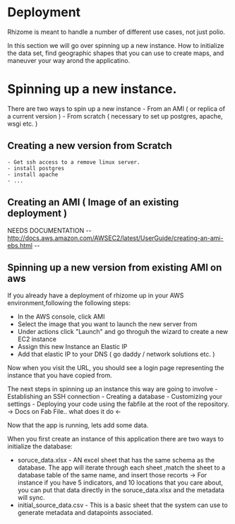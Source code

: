# Deployment

Rhizome is meant to handle a number of different use cases, not just polio.

In this section we will go over spinning up a new instance.  How to initialize the data set, find geographic shapes that you can use to create maps, and maneuver your way arond the applicatino.


# Spinning up a new instance.

There are two ways to spin up a new instance
    - From an AMI ( or replica of a current version )
    - From scratch ( necessary to set up postgres, apache, wsgi etc. )

## Creating a new version from Scratch
    - Get ssh access to a remove linux server.
    - install postgres
    - install apache
    - ...

## Creating an AMI ( Image of an existing deployment )
  NEEDS DOCUMENTATION
  -- http://docs.aws.amazon.com/AWSEC2/latest/UserGuide/creating-an-ami-ebs.html --

## Spinning up a new version from existing AMI on aws

   If you already have a deployment of rhizome up in your AWS environment,following the following steps:

 - In the AWS console, click AMI
 - Select the image that you want to launch the new server from
 - Under actions click "Launch" and go throguh the wizard to create a new EC2 instance
 - Assign this new Instance an Elastic IP
 - Add that elastic IP to your DNS ( go daddy / network solutions etc. )

Now when you visit the URL, you should see a login page representing the instance that you have copied from.

The next steps in spinning up an instance this way are going to involve
    - Establishing an SSH connection
    - Creating a database
    - Customizing your settings
    - Deploying your code using the fabfile at the root of the repository.
        -> Docs on Fab File.. what does it do <-

Now that the app is running, lets add some data.

When you first create an instance of this application there are two ways to initialize the database:
  - soruce_data.xlsx - AN excel sheet that has the same schema as the database.  The app will iterate through each sheet ,match the sheet to a database table of the same name, and insert those recorts
      -> For instance if you have 5 indicators, and 10 locations that you care about, you can put that data directly in the soruce_data.xlsx and the metadata will sync.
  - initial_source_data.csv - This is a basic sheet that the system can use to generate metadata and datapoints associated.

